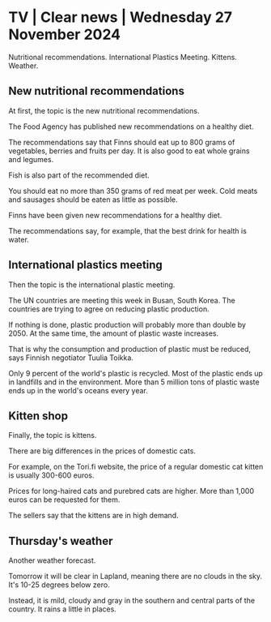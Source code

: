 # TV \| Clear news \| Wednesday 27 November 2024

Nutritional recommendations. International Plastics Meeting. Kittens. Weather.

## New nutritional recommendations

At first, the topic is the new nutritional recommendations.

The Food Agency has published new recommendations on a healthy diet.

The recommendations say that Finns should eat up to 800 grams of vegetables, berries and fruits per day. It is also good to eat whole grains and legumes.

Fish is also part of the recommended diet.

You should eat no more than 350 grams of red meat per week. Cold meats and sausages should be eaten as little as possible.

Finns have been given new recommendations for a healthy diet.

The recommendations say, for example, that the best drink for health is water.

## International plastics meeting

Then the topic is the international plastic meeting.

The UN countries are meeting this week in Busan, South Korea. The countries are trying to agree on reducing plastic production.

If nothing is done, plastic production will probably more than double by 2050. At the same time, the amount of plastic waste increases.

That is why the consumption and production of plastic must be reduced, says Finnish negotiator Tuulia Toikka.

Only 9 percent of the world's plastic is recycled. Most of the plastic ends up in landfills and in the environment. More than 5 million tons of plastic waste ends up in the world's oceans every year.

## Kitten shop

Finally, the topic is kittens.

There are big differences in the prices of domestic cats.

For example, on the Tori.fi website, the price of a regular domestic cat kitten is usually 300-600 euros.

Prices for long-haired cats and purebred cats are higher. More than 1,000 euros can be requested for them.

The sellers say that the kittens are in high demand.

## Thursday's weather

Another weather forecast.

Tomorrow it will be clear in Lapland, meaning there are no clouds in the sky. It's 10-25 degrees below zero.

Instead, it is mild, cloudy and gray in the southern and central parts of the country. It rains a little in places.
